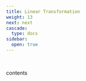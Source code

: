 ```yaml
---
title: Linear Transformation
weight: 13
next: next
cascade:
  type: docs
sidebar:
  open: true
---
```


<br>
<div style="text-align: justify;">

contents

</div>
